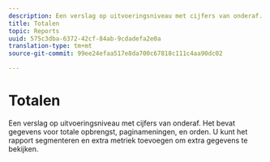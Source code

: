 ```yaml
---
description: Een verslag op uitvoeringsniveau met cijfers van onderaf. Het bevat gegevens voor totale opbrengst, paginameningen, en orden. U kunt het rapport segmenteren en extra metriek toevoegen om extra gegevens te bekijken.
title: Totalen
topic: Reports
uuid: 575c3dba-6372-42cf-84ab-9cdadefa2e0a
translation-type: tm+mt
source-git-commit: 99ee24efaa517e8da700c67818c111c4aa90dc02

---
```



# Totalen

Een verslag op uitvoeringsniveau met cijfers van onderaf. Het bevat gegevens voor totale opbrengst, paginameningen, en orden. U kunt het rapport segmenteren en extra metriek toevoegen om extra gegevens te bekijken.

